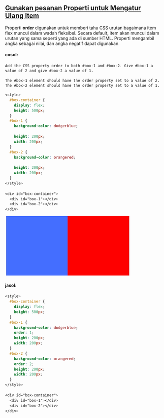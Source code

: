 ## [Gunakan pesanan Properti untuk Mengatur Ulang Item](https://learn.freecodecamp.org/responsive-web-design/css-flexbox/use-the-order-property-to-rearrange-items)

Properti **order** digunakan untuk memberi tahu CSS urutan bagaimana item flex muncul dalam wadah fleksibel. Secara default, item akan muncul dalam urutan yang sama seperti yang ada di sumber HTML. Properti mengambil angka sebagai nilai, dan angka negatif dapat digunakan.

#### cosol:

```
Add the CSS property order to both #box-1 and #box-2. Give #box-1 a value of 2 and give #box-2 a value of 1.

The #box-1 element should have the order property set to a value of 2.
The #box-2 element should have the order property set to a value of 1.
```

```css
<style>
  #box-container {
    display: flex;
    height: 500px;
  }
  #box-1 {
    background-color: dodgerblue;

    height: 200px;
    width: 200px;
  }
  #box-2 {
    background-color: orangered;

    height: 200px;
    width: 200px;
  }
</style>

<div id="box-container">
  <div id="box-1"></div>
  <div id="box-2"></div>
</div>
```

![](/assets/asdawdsadasf.jpg)

#### jasol:

```css
<style>
  #box-container {
    display: flex;
    height: 500px;
  }
  #box-1 {
    background-color: dodgerblue;
    order: 1;
    height: 200px;
    width: 200px;
  }
  #box-2 {
    background-color: orangered;
    order: 2;
    height: 200px;
    width: 200px;
  }
</style>

<div id="box-container">
  <div id="box-1"></div>
  <div id="box-2"></div>
</div>
```



